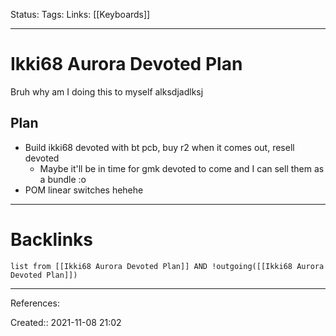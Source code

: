 Status: 
Tags: 
Links: [[Keyboards]]
___
# Ikki68 Aurora Devoted Plan
Bruh why am I doing this to myself alksdjadlksj

## Plan
- Build ikki68 devoted with bt pcb, buy r2 when it comes out, resell devoted
	- Maybe it'll be in time for gmk devoted to come and I can sell them as a bundle :o
- POM linear switches hehehe
___
# Backlinks
```dataview
list from [[Ikki68 Aurora Devoted Plan]] AND !outgoing([[Ikki68 Aurora Devoted Plan]])
```
___
References:

Created:: 2021-11-08 21:02